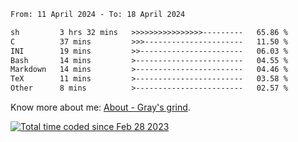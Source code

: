 <!--START_SECTION:waka-->

```txt
From: 11 April 2024 - To: 18 April 2024

sh         3 hrs 32 mins   >>>>>>>>>>>>>>>>---------   65.86 %
C          37 mins         >>>----------------------   11.50 %
INI        19 mins         >>-----------------------   06.03 %
Bash       14 mins         >------------------------   04.55 %
Markdown   14 mins         >------------------------   04.46 %
TeX        11 mins         >------------------------   03.58 %
Other      8 mins          >------------------------   02.57 %
```

<!--END_SECTION:waka-->

<!-- [![grayxu's github stats](https://github-readme-stats.vercel.app/api?username=grayxu&count_private=true&show_icons=true)](https://github.com/grayxu) -->

Know more about me: [About - Gray's grind](https://www.grayxu.cn/).
<p align="left">
  <a href="https://wakatime.com/@c69eb31e-43a1-463f-8968-c3449e386f57"><img src="https://wakatime.com/badge/user/c69eb31e-43a1-463f-8968-c3449e386f57.svg" title="Total time coded since Feb 28 2023" /></a>
</p>

